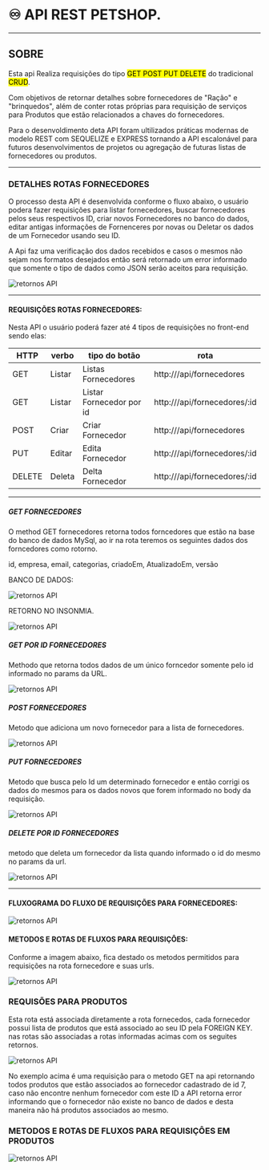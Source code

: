 # :infinity: API REST PETSHOP.
___

## SOBRE

Esta api Realiza requisições do tipo <mark>GET POST PUT DELETE</mark> do tradicional <mark>CRUD</mark>.

Com objetivos de retornar detalhes sobre fornecedores de "Ração" e "brinquedos", além de conter rotas próprias para requisição de serviços para Produtos que estão relacionados a chaves do fornecedores.

Para o desenvoldimento deta API foram ultilizados práticas modernas de modelo REST com SEQUELIZE e EXPRESS tornando a API escalonável para futuros desenvolvimentos de projetos ou agregação de futuras listas de fornecedores ou produtos.

___

### DETALHES ROTAS FORNECEDORES

O processo desta API é desenvolvida conforme o fluxo abaixo, o usuário podera fazer requisições para listar fornecedores, buscar fornecedores pelos seus respectivos ID, criar novos Fornecedores no banco do dados, editar antigas informações de Fornenceres por novas ou Deletar os dados de um Fornecedor usando seu ID.

A Api faz uma verificação dos dados recebidos e casos o mesmos não sejam nos formatos desejados então será retornado um error informado que somente o tipo de dados como JSON serão aceitos para requisição.

<img align="center" alt="retornos API" src="./assets/API REST.png">

___

#### REQUISIÇÕES ROTAS FORNECEDORES:

Nesta API o usuário poderá fazer até 4 tipos de requisições no front-end
sendo elas:

HTTP  | verbo         | tipo do botão             | rota                              |
------|---------------|---------------------------|-----------------------------------|
GET   | Listar        |Listas Fornecedores        | http://<rota>/api/fornecedores    |
GET   | Listar        |Listar Fornecedor   por id | http://<rota>/api/fornecedores/:id|
POST  | Criar         |Criar Fornecedor           | http://<rota>/api/fornecedores    |
PUT   | Editar        |Edita Fornecedor           | http://<rota>/api/fornecedores/:id|
DELETE| Deleta        |Delta Fornecedor           | http://<rota>/api/fornecedores/:id|

___

##### GET FORNECEDORES

O method GET fornecedores retorna todos forncedores que estão na base do banco de dados MySql, ao ir na rota teremos os seguintes dados dos forncedores como rotorno.

id, empresa, email, categorias, criadoEm, AtualizadoEm, versão

BANCO DE DADOS:

<img align="center" alt="retornos API" src="./assets/bandodedados.png">

RETORNO NO INSONMIA.

<img align="center" alt="retornos API" src="./assets/apigetfornecedores.png">

##### GET POR ID FORNECEDORES

Methodo que retorna todos dados de um único forncedor somente pelo id informado no params da URL.

<img align="center" alt="retornos API" src="./assets/apigetporidfornecedores.png">

##### POST FORNECEDORES

Metodo que adiciona um novo fornecedor para a lista de fornecedores.

<img align="center" alt="retornos API" src="./assets/apipostfornecedores.png">

##### PUT FORNECEDORES

Metodo que busca pelo Id um determinado fornecedor e então corrigi os dados do mesmos para os dados novos que forem informado no body da requisição.

<img align="center" alt="retornos API" src="./assets/apiputfornecedores.png">

##### DELETE POR ID FORNECEDORES

metodo que deleta um fornecedor da lista quando informado o id do mesmo no params da url.

<img align="center" alt="retornos API" src="./assets/apideletefornecedores.png">

____

#### FLUXOGRAMA DO FLUXO DE REQUISIÇÕES PARA FORNECEDORES:

<img align="center" alt="retornos API" src="./assets/fluxogramadaurldaapi.png">

#### METODOS E ROTAS DE FLUXOS PARA REQUISIÇÔES:

Conforme a imagem abaixo, fica destado os metodos permitidos para requisições na rota fornecedore e suas urls.

<img align="center" alt="retornos API" src="./assets/diagramadefluxosderequisicao.jpg">

### REQUISÕES PARA PRODUTOS

Esta rota está associada diretamente a rota fornecedos, cada fornecedor possui lista de produtos que está associado ao seu ID pela FOREIGN KEY.
nas rotas são associadas a rotas informadas acimas com os seguites retornos.

<img align="center" alt="retornos API" src="./assets/visualdasrequisicoesparaprodutos.jpg">

No exemplo acima é uma requisição para o metodo GET na api retornando todos produtos que estão associados ao fornecedor cadastrado de id 7, caso não encontre nenhum fornecedor com este ID a API retorna error informando que o fornecedor não existe no banco de dados e desta maneira não há produtos associados ao mesmo.

### METODOS E ROTAS DE FLUXOS PARA REQUISIÇÔES EM PRODUTOS

<img align="center" alt="retornos API" src="./assets/visualdasrequisicoesparaprodutos.jpg">